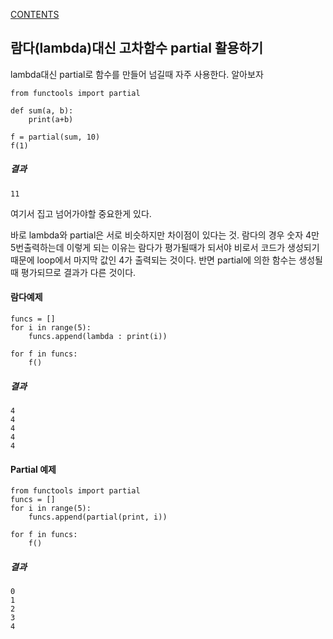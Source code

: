 [CONTENTS](README.md)
## 람다(lambda)대신 고차함수 partial 활용하기
lambda대신 partial로 함수를 만들어 넘길때 자주 사용한다. 알아보자

    from functools import partial
    
    def sum(a, b):
        print(a+b)
        
    f = partial(sum, 10)   
    f(1)

##### 결과

    11


여기서 집고 넘어가야할 중요한게 있다.

바로 lambda와 partial은 서로 비슷하지만 차이점이 있다는 것. 람다의 경우 숫자 4만 5번출력하는데 이렇게 되는 이유는 람다가 평가될때가 되서야 비로서 코드가 생성되기 때문에 loop에서 마지막 값인 4가 출력되는 것이다. 반면 partial에 의한 함수는 생성될때 평가되므로 결과가 다른 것이다.

#### 람다예제

    funcs = []
    for i in range(5):
        funcs.append(lambda : print(i))
        
    for f in funcs:
        f()
        
##### 결과

    4
    4
    4
    4
    4

#### Partial 예제
    
    from functools import partial
    funcs = []
    for i in range(5):
        funcs.append(partial(print, i))
        
    for f in funcs:
        f()

##### 결과

    0
    1
    2
    3
    4